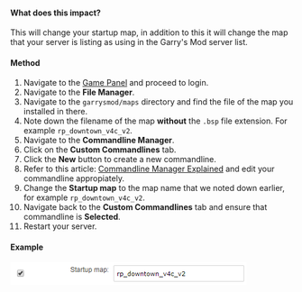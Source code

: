 #### What does this impact?
This will change your startup map, in addition to this it will change the map that your server is listing as using in the Garry's Mod server list.

#### Method
1. Navigate to the [Game Panel](https://gamepanel.hexanenetworks.com) and proceed to login.
2. Navigate to the **File Manager**.
3. Navigate to the ``garrysmod/maps`` directory and find the file of the map you installed in there.
4. Note down the filename of the map **without** the ``.bsp`` file extension. For example ``rp_downtown_v4c_v2``.
5. Navigate to the **Commandline Manager**.
6. Click on the **Custom Commandlines** tab.
7. Click the **New** button to create a new commandline.
8. Refer to this article: [Commandline Manager Explained](https://help.hexanenetworks.com/garrys-mod/server-configuration/commandline-manager-explained) and edit your commandline appropiately.
9. Change the **Startup map** to the map name that we noted down earlier, for example ``rp_downtown_v4c_v2``.
10. Navigate back to the **Custom Commandlines** tab and ensure that commandline is **Selected**.
11. Restart your server.

#### Example
![Example Map](https://raw.githubusercontent.com/HexaneNetworks/help-assets/master/assets/png/startup-map.png)